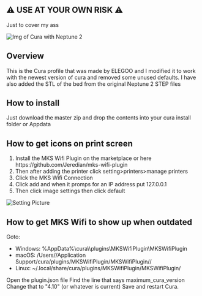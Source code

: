 ## :warning: USE AT YOUR OWN RISK :warning:
Just to cover my ass


![Img of Cura with Neptune 2](https://i.imgur.com/2yjM7Hl.png) 
## Overview 

This is the Cura profile that was made by ELEGOO and I modified it to work with the newest version of cura and removed some unused defaults. I have also added the STL of the bed from the original Neptune 2 STEP files

## How to install
Just download the master zip and drop the contents into your cura install folder or Appdata

## How to get icons on print screen

<ol>
<li>Install the MKS Wifi Plugin on the marketplace or here https://github.com/Jeredian/mks-wifi-plugin</li>
<li>Then after adding the printer click setting>printers>manage printers </li>
<li>Click the MKS Wifi Connection </li>
<li>Click add and when it promps for an IP address put 127.0.0.1</li>
<li>Then click image settings then click default</li>
</ol>

![Setting Picture](https://i.imgur.com/THrXDxr.png)



## How to get MKS Wifi to show up when outdated

Goto:
<ul>
<li>Windows: %AppData%\cura\<version>\plugins\MKSWifiPlugin\MKSWifiPlugin</li>
<li>macOS: /Users//Application Support/cura/plugins/MKSWifiPlugin/MKSWifiPlugin//</li>
<li>Linux: ~/.local/share/cura/plugins/MKSWifiPlugin/MKSWifiPlugin/</li>
</ul>
  
Open the plugin.json file 
Find the line that says maximum_cura_version
Change that to "4.10" (or whatever is current)
Save and restart Cura.

